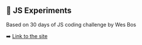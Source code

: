 ## 🎨 JS Experiments
Based on 30 days of JS coding challenge by Wes Bos  

➡️ [Link to the site](https://experimentsjs.herokuapp.com/)  
